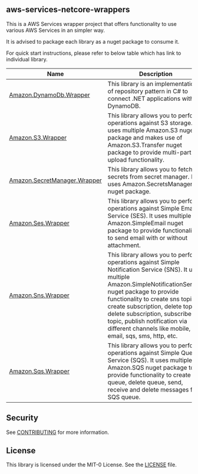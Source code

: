 ## aws-services-netcore-wrappers

This is a AWS Services wrapper project that offers functionality to use various AWS Services in an simpler way.


It is advised to package each library as a nuget package to consume it.

For quick start instructions, please refer to below table which has link to individual library.

| Name                                                                  | Description                                                                                                           |
|-----------------------------------------------------------------------|-----------------------------------------------------------------------------------------------------------------------|
| [Amazon.DynamoDb.Wrapper](src/Amazon.DynamoDb.Wrapper/README.MD)                                   | This library is an implementation of repository pattern in C# to connect .NET applications with DynamoDB.      |
| [Amazon.S3.Wrapper](src/Amazon.S3.Wrapper/README.MD)                           | This library allows you to perform operations against S3 storage. It uses multiple Amazon.S3 nuget package and makes use of Amazon.S3.Transfer nuget package to provide multi-part upload functionality.                                                                  |
| [Amazon.SecretManager.Wrapper](src/Amazon.SecretManager.Wrapper/README.MD) | This library allows you to fetch secrets from secret manager. It uses Amazon.SecretsManager nuget package.                         |
| [Amazon.Ses.Wrapper](src/Amazon.Ses.Wrapper/README.MD)       | This library allows you to perform operations against Simple Email Service (SES). It uses multiple Amazon.SimpleEmail nuget package to provide functionality to send email with or without attachment.                                                      |
| [Amazon.Sns.Wrapper](src/Amazon.Sns.Wrapper/README.md) | This library allows you to perform operations against Simple Notification Service (SNS). It uses multiple Amazon.SimpleNotificationService nuget package to provide functionality to create sns topic, create subscription, delete topic, delete subscription, subscribe to a topic, publish notification via different channels like mobile, email, sqs, sms, http, etc.                                                                            |
| [Amazon.Sqs.Wrapper](src/Amazon.Sqs.Wrapper/README.MD) | This library allows you to perform operations against Simple Queue Service (SQS). It uses multiple Amazon.SQS nuget package to provide functionality to create queue, delete queue, send, receive and delete messages from SQS queue.       |


## Security

See [CONTRIBUTING](CONTRIBUTING.md#security-issue-notifications) for more information.

## License

This library is licensed under the MIT-0 License. See the [LICENSE](LICENSE) file.
